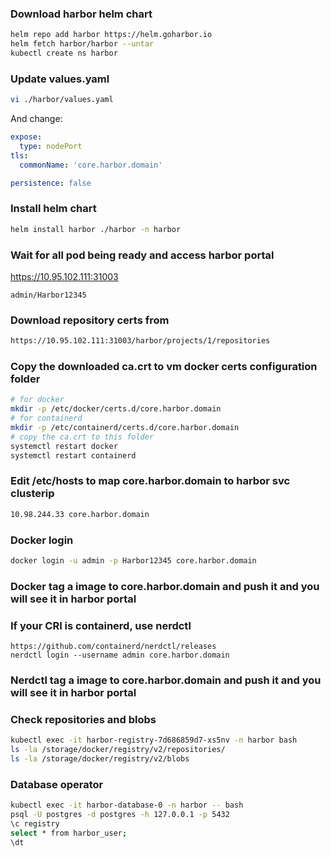 ### Download harbor helm chart

```sh
helm repo add harbor https://helm.goharbor.io
helm fetch harbor/harbor --untar
kubectl create ns harbor
```

### Update values.yaml

```sh
vi ./harbor/values.yaml
```

And change:

```yaml
expose:
  type: nodePort
tls:
  commonName: 'core.harbor.domain'

persistence: false
```

### Install helm chart

```sh
helm install harbor ./harbor -n harbor
```

### Wait for all pod being ready and access harbor portal

https://10.95.102.111:31003

```
admin/Harbor12345
```

### Download repository certs from

```sh
https://10.95.102.111:31003/harbor/projects/1/repositories
```

### Copy the downloaded ca.crt to vm docker certs configuration folder

```sh
# for docker
mkdir -p /etc/docker/certs.d/core.harbor.domain
# for containerd
mkdir -p /etc/containerd/certs.d/core.harbor.domain
# copy the ca.crt to this folder
systemctl restart docker
systemctl restart containerd
```

### Edit /etc/hosts to map core.harbor.domain to harbor svc clusterip

```sh
10.98.244.33 core.harbor.domain
```

### Docker login

```sh
docker login -u admin -p Harbor12345 core.harbor.domain
```

### Docker tag a image to core.harbor.domain and push it and you will see it in harbor portal

### If your CRI is containerd, use nerdctl

```shell
https://github.com/containerd/nerdctl/releases
nerdctl login --username admin core.harbor.domain
```

### Nerdctl tag a image to core.harbor.domain and push it and you will see it in harbor portal

### Check repositories and blobs

```sh
kubectl exec -it harbor-registry-7d686859d7-xs5nv -n harbor bash
ls -la /storage/docker/registry/v2/repositories/
ls -la /storage/docker/registry/v2/blobs
```

### Database operator

```sh
kubectl exec -it harbor-database-0 -n harbor -- bash
psql -U postgres -d postgres -h 127.0.0.1 -p 5432
\c registry
select * from harbor_user;
\dt
```
